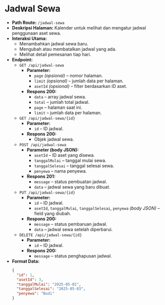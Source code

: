 # Jadwal Sewa

- **Path Route:** `/jadwal-sewa`
- **Deskripsi Halaman:** Kalender untuk melihat dan mengatur jadwal penggunaan aset sewa.
- **Interaksi Utama:**
  - Menambahkan jadwal sewa baru.
  - Mengubah atau membatalkan jadwal yang ada.
  - Melihat detail pemesanan tiap hari.
- **Endpoint:**
  - `GET /api/jadwal-sewa`
    - **Parameter:**
      - `page` *(opsional)* – nomor halaman.
      - `limit` *(opsional)* – jumlah data per halaman.
      - `asetId` *(opsional)* – filter berdasarkan ID aset.
    - **Respons 200:**
      - `data` – array jadwal sewa.
      - `total` – jumlah total jadwal.
      - `page` – halaman saat ini.
      - `limit` – jumlah data per halaman.
  - `GET /api/jadwal-sewa/{id}`
    - **Parameter:**
      - `id` – ID jadwal.
    - **Respons 200:**
      - Objek jadwal sewa.
  - `POST /api/jadwal-sewa`
    - **Parameter (body JSON):**
      - `asetId` – ID aset yang disewa.
      - `tanggalMulai` – tanggal mulai sewa.
      - `tanggalSelesai` – tanggal selesai sewa.
      - `penyewa` – nama penyewa.
    - **Respons 201:**
      - `message` – status pembuatan jadwal.
      - `data` – jadwal sewa yang baru dibuat.
  - `PUT /api/jadwal-sewa/{id}`
    - **Parameter:**
      - `id` – ID jadwal.
      - `asetId`, `tanggalMulai`, `tanggalSelesai`, `penyewa` *(body JSON)* – field yang diubah.
    - **Respons 200:**
      - `message` – status pembaruan jadwal.
      - `data` – jadwal sewa setelah diperbarui.
  - `DELETE /api/jadwal-sewa/{id}`
    - **Parameter:**
      - `id` – ID jadwal.
    - **Respons 200:**
      - `message` – status penghapusan jadwal.
- **Format Data:**
  ```json
  {
    "id": 1,
    "asetId": 3,
    "tanggalMulai": "2025-05-01",
    "tanggalSelesai": "2025-05-03",
    "penyewa": "Budi"
  }
  ```

